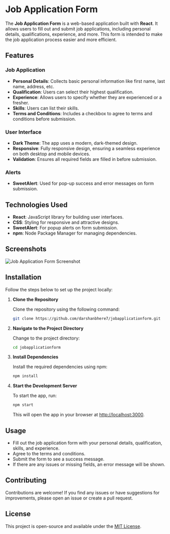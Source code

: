 
# Job Application Form

The **Job Application Form** is a web-based application built with **React**. It allows users to fill out and submit job applications, including personal details, qualifications, experience, and more. This form is intended to make the job application process easier and more efficient.

## Features

### Job Application
- **Personal Details**: Collects basic personal information like first name, last name, address, etc.
- **Qualification**: Users can select their highest qualification.
- **Experience**: Allows users to specify whether they are experienced or a fresher.
- **Skills**: Users can list their skills.
- **Terms and Conditions**: Includes a checkbox to agree to terms and conditions before submission.

### User Interface
- **Dark Theme**: The app uses a modern, dark-themed design.
- **Responsive**: Fully responsive design, ensuring a seamless experience on both desktop and mobile devices.
- **Validation**: Ensures all required fields are filled in before submission.

### Alerts
- **SweetAlert**: Used for pop-up success and error messages on form submission.

## Technologies Used
- **React**: JavaScript library for building user interfaces.
- **CSS**: Styling for responsive and attractive designs.
- **SweetAlert**: For popup alerts on form submission.
- **npm**: Node Package Manager for managing dependencies.

## Screenshots

![Job Application Form Screenshot](https://your-screenshot-link.com) <!-- Replace with actual screenshot URL -->

## Installation

Follow the steps below to set up the project locally:

1. **Clone the Repository**

   Clone the repository using the following command:

   ```bash
   git clone https://github.com/darshanbhere7/jobapplicationform.git
   ```

2. **Navigate to the Project Directory**

   Change to the project directory:

   ```bash
   cd jobapplicationform
   ```

3. **Install Dependencies**

   Install the required dependencies using npm:

   ```bash
   npm install
   ```

4. **Start the Development Server**

   To start the app, run:

   ```bash
   npm start
   ```

   This will open the app in your browser at [http://localhost:3000](http://localhost:3000).

## Usage

- Fill out the job application form with your personal details, qualification, skills, and experience.
- Agree to the terms and conditions.
- Submit the form to see a success message.
- If there are any issues or missing fields, an error message will be shown.

## Contributing

Contributions are welcome! If you find any issues or have suggestions for improvements, please open an issue or create a pull request.

## License

This project is open-source and available under the [MIT License](LICENSE).
